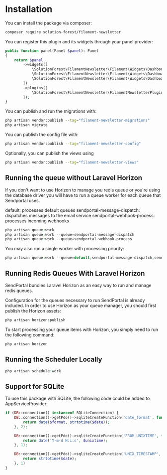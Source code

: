 # Installation

You can install the package via composer:

```bash
composer require solution-forest/filament-newsletter
```


You can register this plugin and its widgets through your panel provider:

```php
public function panel(Panel $panel): Panel
{
    return $panel
        ->widgets([
            \SolutionForest\FilamentNewsletter\Filament\Widgets\Dashboard\TotalSubscribers::class,
            \SolutionForest\FilamentNewsletter\Filament\Widgets\Dashboard\CompletedCampaigns::class,
            \SolutionForest\FilamentNewsletter\Filament\Widgets\Dashboard\RecentSubscribers::class,
        ])
        ->plugins([
            \SolutionForest\FilamentNewsletter\FilamentNewsletterPlugin::make()
        ]);
}
```

You can publish and run the migrations with:

```bash
php artisan vendor:publish --tag="filament-newsletter-migrations"
php artisan migrate
```

You can publish the config file with:

```bash
php artisan vendor:publish --tag="filament-newsletter-config"
```

Optionally, you can publish the views using

```bash
php artisan vendor:publish --tag="filament-newsletter-views"
```

## Running the queue without Laravel Horizon
If you don't want to use Horizon to manage you redis queue or you're using the database driver you will have to run a queue worker for each queue that Sendportal uses.

default: processes default queues
sendportal-message-dispatch: dispatches messages to the email service
sendportal-webhook-process: processes incoming webhooks
```php
php artisan queue:work
php artisan queue:work --queue=sendportal-message-dispatch
php artisan queue:work --queue=sendportal-webhook-process
```

You may also run a single worker with processing priority:

```php
php artisan queue:work --queue=default,sendportal-message-dispatch,sendportal-webhook-process
```

## Running Redis Queues With Laravel Horizon
SendPortal bundles Laravel Horizon as an easy way to run and manage redis queues.

Configuration for the queues necessary to run SendPortal is already included. In order to use Horizon as your queue manager, you should first publish the Horizon assets:

```php
php artisan horizon:publish
```
To start processing your queue items with Horizon, you simply need to run the following command:

```php
php artisan horizon
```

## Running the Scheduler Locally

```php
php artisan schedule:work
```

## Support for SQLite

To use this package with SQLite, the following code could be added to AppServiceProvider:

```php
if (DB::connection() instanceof SQLiteConnection) {
    DB::connection()->getPdo()->sqliteCreateFunction('date_format', function ($date, $format) {
        return date($format, strtotime($date));
    }, 2);

    DB::connection()->getPdo()->sqliteCreateFunction('FROM_UNIXTIME', function ($unixtime) {
        return date('Y-m-d H:i:s', $unixtime);
    }, 1);

    DB::connection()->getPdo()->sqliteCreateFunction('UNIX_TIMESTAMP', function ($date) {
        return strtotime($date);
    }, 1)
}
```

